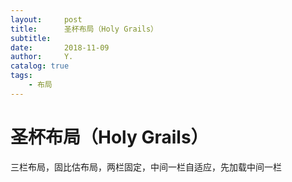 ```yaml
---
layout:     post
title:      圣杯布局（Holy Grails）
subtitle:   
date:       2018-11-09
author:     Y.
catalog: true
tags:
    - 布局  
---
```


# 圣杯布局（Holy Grails）

三栏布局，固比估布局，两栏固定，中间一栏自适应，先加载中间一栏